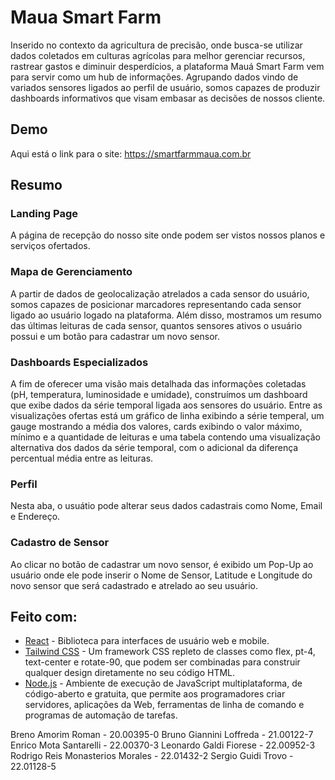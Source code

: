 # Maua Smart Farm

Inserido no contexto da agricultura de precisão, onde busca-se utilizar dados coletados em culturas agrícolas para melhor gerenciar recursos, rastrear gastos e diminuir desperdícios, a plataforma Mauá Smart Farm vem para servir como um hub de informações. Agrupando dados vindo de variados sensores ligados ao perfil de usuário, somos capazes de produzir dashboards informativos que visam embasar as decisões de nossos cliente. 

## Demo
Aqui está o link para o site:  https://smartfarmmaua.com.br

## Resumo

### Landing Page

A página de recepção do nosso site onde podem ser vistos nossos planos e serviços ofertados.

### Mapa de Gerenciamento

A partir de dados de geolocalização atrelados a cada sensor do usuário, somos capazes de posicionar marcadores representando cada sensor ligado ao usuário logado na plataforma. Além disso, mostramos um resumo das últimas leituras de cada sensor, quantos sensores ativos o usuário possui e um botão para cadastrar um novo sensor.

### Dashboards Especializados

A fim de oferecer uma visão mais detalhada das informações coletadas (pH, temperatura, luminosidade e umidade), construímos um dashboard que exibe dados da série temporal ligada aos sensores do usuário. Entre as visualizações ofertas está um gráfico de linha exibindo a série temperal, um gauge mostrando a média dos valores, cards exibindo o valor máximo, mínimo e a quantidade de leituras e uma tabela contendo uma visualização alternativa dos dados da série temporal, com o adicional da diferença percentual média entre as leituras.

### Perfil

Nesta aba, o usuátio pode alterar seus dados cadastrais como Nome, Email e Endereço.

### Cadastro de Sensor

Ao clicar no botão de cadastrar um novo sensor, é exibido um Pop-Up ao usuário onde ele pode inserir o Nome de Sensor, Latitude e Longitude do novo sensor que será cadastrado e atrelado ao seu usuário.



## Feito com:

- [React](https://react.dev/) - Biblioteca para interfaces de usuário web e mobile.
- [Tailwind CSS](https://tailwindcss.com/) - Um framework CSS repleto de classes como flex, pt-4, text-center e rotate-90, que podem ser combinadas para construir qualquer design diretamente no seu código HTML.
- [Node.js](https://nodejs.org/pt) -  Ambiente de execução de JavaScript multiplataforma, de código-aberto e gratuita, que permite aos programadores criar servidores, aplicações da Web, ferramentas de linha de comando e programas de automação de tarefas.


Breno Amorim Roman - 20.00395-0
Bruno Giannini Loffreda - 21.00122-7
Enrico Mota Santarelli - 22.00370-3
Leonardo Galdi Fiorese - 22.00952-3
Rodrigo Reis Monasterios Morales - 22.01432-2
Sergio Guidi Trovo - 22.01128-5

